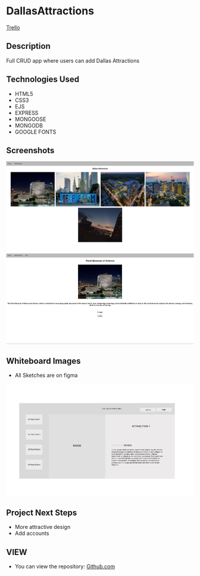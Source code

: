 # DallasAttractions

[Trello](https://trello.com/b/QP7ba0Fp/project-2)


## Description
Full CRUD app where users can add Dallas Attractions

## <a name="technologiesused"></a>Technologies Used
* HTML5
* CSS3
* EJS
* EXPRESS
* MONGOOSE
* MONGODB
* GOOGLE FONTS

## Screenshots
<img src="images/INDEXDAL.png" alt="Index Page"/>
<img src="images/SHOWDAL.png" alt="Show Page"/>

## Whiteboard Images
* All Sketches are on figma
<img src="images/wireframe.png" alt="wireframe"/>

## <a name="nextsteps"></a>Project Next Steps
* More attractive design
* Add accounts

## <a name="view"></a> VIEW
* You can view the repository:
[Github.com](https://github.com/nicholasmolina2019/DallasAttractions)

